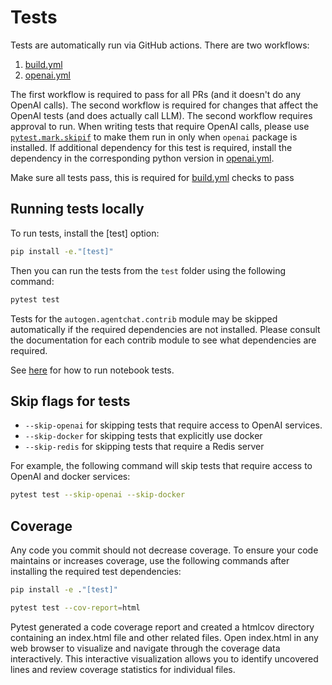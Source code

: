 # Tests

Tests are automatically run via GitHub actions. There are two workflows:

1. [build.yml](https://github.com/SuperDappAI/superdappstudio/blob/0.2/.github/workflows/build.yml)
1. [openai.yml](https://github.com/SuperDappAI/superdappstudio/blob/0.2/.github/workflows/openai.yml)

The first workflow is required to pass for all PRs (and it doesn't do any OpenAI calls). The second workflow is required for changes that affect the OpenAI tests (and does actually call LLM). The second workflow requires approval to run. When writing tests that require OpenAI calls, please use [`pytest.mark.skipif`](https://github.com/SuperDappAI/superdappstudio/blob/b1adac515931bf236ac59224269eeec683a162ba/test/oai/test_client.py#L19) to make them run in only when `openai` package is installed. If additional dependency for this test is required, install the dependency in the corresponding python version in [openai.yml](https://github.com/SuperDappAI/superdappstudio/blob/0.2/.github/workflows/openai.yml).

Make sure all tests pass, this is required for [build.yml](https://github.com/SuperDappAI/superdappstudio/blob/0.2/.github/workflows/build.yml) checks to pass

## Running tests locally

To run tests, install the [test] option:

```bash
pip install -e."[test]"
```

Then you can run the tests from the `test` folder using the following command:

```bash
pytest test
```

Tests for the `autogen.agentchat.contrib` module may be skipped automatically if the
required dependencies are not installed. Please consult the documentation for
each contrib module to see what dependencies are required.

See [here](https://github.com/SuperDappAI/superdappstudio/blob/0.2/notebook/contributing.md#testing) for how to run notebook tests.

## Skip flags for tests

- `--skip-openai` for skipping tests that require access to OpenAI services.
- `--skip-docker` for skipping tests that explicitly use docker
- `--skip-redis` for skipping tests that require a Redis server

For example, the following command will skip tests that require access to
OpenAI and docker services:

```bash
pytest test --skip-openai --skip-docker
```

## Coverage

Any code you commit should not decrease coverage. To ensure your code maintains or increases coverage, use the following commands after installing the required test dependencies:

```bash
pip install -e ."[test]"

pytest test --cov-report=html
```

Pytest generated a code coverage report and created a htmlcov directory containing an index.html file and other related files. Open index.html in any web browser to visualize and navigate through the coverage data interactively. This interactive visualization allows you to identify uncovered lines and review coverage statistics for individual files.
